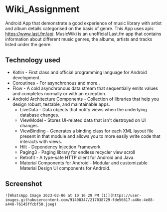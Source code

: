 # Wiki_Assignment

Android App that demonstrate a good experience of music library with artist and album details categorised on the basis of genre. This App uses apis  https://www.last.fm/api.
MusicWiki is an unofficial Last.fm app that contains information about different music genres, the albums, artists and tracks listed under the genre.

## Technology used

* Kotlin - First class and official programming language for Android development.
* Coroutines - For asynchronous and more..
* Flow - A cold asynchronous data stream that sequentially emits values and completes normally or with an exception.
* Android Architecture Components - Collection of libraries that help you design robust, testable, and maintainable apps.
    * LiveData - Data objects that notify views when the underlying database changes.
    * ViewModel - Stores UI-related data that isn't destroyed on UI changes.
    * ViewBinding - Generates a binding class for each XML layout file present in that module and allows you to more easily write code that interacts with views.
    * Hilt - Dependency Injection Framework
    * Paging3 - Paging library for endless recycler view scroll
    * Retrofit - A type-safe HTTP client for Android and Java.
    * Material Components for Android - Modular and customizable Material Design UI components for Android.
    
 ## Screenshot
    
    ![WhatsApp Image 2023-02-06 at 10 16 29 PM (1)](https://user-images.githubusercontent.com/91408347/217038729-fde56617-a46e-4e88-a448-76145ffcbf50.jpeg)

